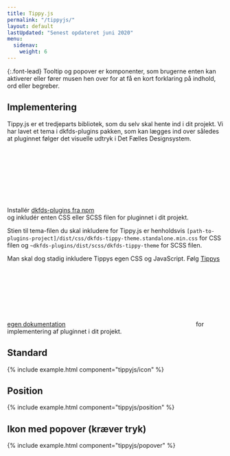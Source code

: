 ```yaml
---
title: Tippy.js
permalink: "/tippyjs/"
layout: default
lastUpdated: "Senest opdateret juni 2020"
menu:
  sidenav:
    weight: 6
---
```

{:.font-lead}
Tooltip og popover er komponenter, som brugerne enten kan aktiverer eller fører musen hen over for at få en kort forklaring på indhold, ord eller begreber.

## Implementering

Tippy.js er et tredjeparts bibliotek, som du selv skal hente ind i dit projekt. Vi har lavet et tema i dkfds-plugins pakken, som kan lægges ind over således at pluginnet følger det visuelle udtryk i Det Fælles Designsystem.

Installér <a href="https://www.npmjs.com/package/dkfds-plugins" class="icon-link">dkfds-plugins fra npm<svg class="icon-svg" aria-hidden="true" focusable="false"><use xlink:href="#open-in-new"></use></svg></a> og inkludér enten CSS eller SCSS filen for pluginnet i dit projekt.

Stien til tema-filen du skal inkludere for Tippy.js er henholdsvis `[path-to-plugins-project]/dist/css/dkfds-tippy-theme.standalone.min.css` for CSS filen og `~dkfds-plugins/dist/scss/dkfds-tippy-theme` for SCSS filen.

Man skal dog stadig inkludere Tippys egen CSS og JavaScript. Følg <a href="https://atomiks.github.io/tippyjs/" class="icon-link">Tippys egen dokumentation<svg class="icon-svg "><use xlink:href="#open-in-new"></use></svg></a> for implementering af pluginnet i dit projekt.

## Standard

{% include example.html component="tippyjs/icon" %}

## Position

{% include example.html component="tippyjs/position" %}

## Ikon med popover (kræver tryk)

{% include example.html component="tippyjs/popover" %}
